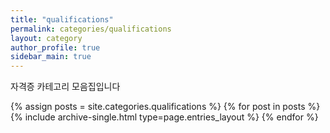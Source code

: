 ```yaml
---
title: "qualifications"
permalink: categories/qualifications
layout: category
author_profile: true
sidebar_main: true
---
```


자격증 카테고리 모음집입니다

{% assign posts = site.categories.qualifications %}
{% for post in posts %} {% include archive-single.html type=page.entries_layout %} {% endfor %}